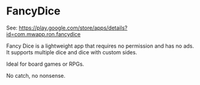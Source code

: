 # FancyDice

See: https://play.google.com/store/apps/details?id=com.mwapp.ron.fancydice

Fancy Dice is a lightweight app that requires no permission and has no ads. It supports multiple dice and dice with custom sides.

Ideal for board games or RPGs.

No catch, no nonsense.
